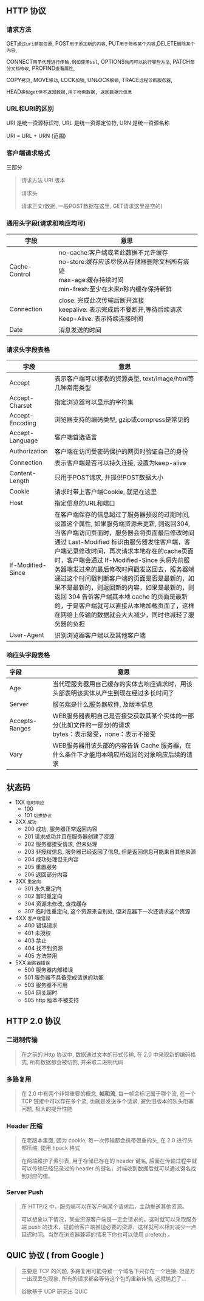 ## HTTP 协议

### 请求方法

GET`通过uri获取资源`, POST`用于添加新的内容`, PUT`用于修改某个内容`,DELETE`删除某个内容`, 

CONNECT`用于代理进行传输,例如使用ssl`, OPTIONS`询问可以执行哪些方法`, PATCH`部分文档修改`, PROFIND`查看属性`, 

COPY`拷贝`, MOVE`移动`, LOCK`加锁`, UNLOCK`解锁`, TRACE`远程诊断服务器`, 

HEAD`类似get但不返回数据,用于检索数据, 返回数据元信息`

### URL和URI的区别

URI 是统一资源标识符, URL 是统一资源定位符, URN 是统一资源名称

URI = URL + URN  (范围)

### 客户端请求格式

三部分

> 请求方法   URI   版本
>
> 请求头
>
> 请求正文(数据, 一般POST数据在这里, GET请求这里是空的)

### 通用头字段(请求和响应均可)

| 字段          | 意思                                                         |
| ------------- | ------------------------------------------------------------ |
| Cache-Control | no-cache:客户端或者此数据不允许缓存<br />no-store:缓存应该尽快从存储器删除文档所有痕迹<br />max-age:缓存持续时间<br />min-fresh:至少在未来n秒内缓存保持新鲜 |
| Connection    | close: 完成此次传输后断开连接<br />keepalive: 表示完成后不要断开,等待后续请求<br />Keep-Alive: 表示持续连接时间 |
| Date          | 消息发送的时间                                               |



### 请求头字段表格

| 字段              | 意思                                                         |
| ----------------- | ------------------------------------------------------------ |
| Accept            | 表示客户端可以接收的资源类型, text/image/html等几种常用类型  |
| Accept-Charset    | 指定浏览器可以显示的字符集                                   |
| Accept-Encoding   | 浏览器支持的编码类型, gzip或compress是常见的                 |
| Accept-Language   | 客户端首选语言                                               |
| Authorization     | 客户端在访问受密码保护的网页时验证自己的身份                 |
| Connection        | 表示客户端是否可以持久连接, 设置为keep-alive                 |
| Content-Length    | 只用于POST请求, 并提供POST数据大小                           |
| Cookie            | 请求时带上客户端Cookie, 就是在这里                           |
| Host              | 指定信息的URL和端口                                          |
| If-Modified-Since | 在客户端保存的信息超过了服务器预设的过期时间, 设置这个属性, 如果服务端资源未更新, 则返回304, 当客户端访问页面时，服务器会将页面最后修改时间通过 Last-Modified 标识由服务器发往客户端，客户端记录修改时间，再次请求本地存在的cache页面时，客户端会通过 If-Modified-Since 头将先前服务器端发过来的最后修改时间戳发送回去，服务器端通过这个时间戳判断客户端的页面是否是最新的，如果不是最新的，则返回新的内容，如果是最新的，则 返回 304 告诉客户端其本地 cache 的页面是最新的，于是客户端就可以直接从本地加载页面了，这样在网络上传输的数据就会大大减少，同时也减轻了服务器的负担 |
| User-Agent        | 识别浏览器客户端以及其他客户端                               |

### 响应头字段表格

| 字段           | 意思                                                         |
| :------------- | ------------------------------------------------------------ |
| Age            | 当代理服务器用自己缓存的实体去响应请求时，用该头部表明该实体从产生到现在经过多长时间了 |
| Server         | 服务端是什么服务器软件, 及版本信息                           |
| Accepts-Ranges | WEB服务器表明自己是否接受获取其某个实体的一部分(比如文件的一部分)的请求<br />bytes：表示接受，none：表示不接受 |
| Vary           | WEB服务器用该头部的内容告诉 Cache 服务器，在什么条件下才能用本响应所返回的对象响应后续的请求 |



## 状态码

- 1XX `临时响应`
  - 100
  - 101 `切换协议`
- 2XX `成功`
  - 200 成功, 服务器正常返回内容
  - 201 请求成功并且在服务器创建了资源
  - 202 服务器接受请求, 但未处理
  - 203 非授权信息, 服务器已经返回了信息, 但是返回信息可能来自其他来源
  - 204 成功处理但无内容
  - 205 重置服务
  - 206 返回部分内容
- 3XX `重定向`
  - 301 永久重定向
  - 302 暂时重定向
  - 304 资源未修改, 查找缓存
  - 307 临时性重定向, 这个资源来自别处, 但浏览器下一次还请求这个资源
- 4XX `客户端错误`
  - 400 错误请求
  - 401 未授权
  - 403 禁止
  - 404 找不到资源
  - 405 方法禁用
- 5XX `服务器错误`
  - 500 服务器内部错误
  - 501 服务器不具备完成请求的功能
  - 503 服务器不可用
  - 504 网关超时
  - 505 http 版本不被支持



## HTTP 2.0 协议

### 二进制传输

> 在之前的 Http 协议中, 数据通过文本的形式传输, 在 2.0 中采取新的编码格式, 所有数据都会被切割, 并采取二进制代码

### 多路复用

> 在 2.0 中有两个非常重要的概念, **帧和流**, 每一帧会标记属于哪个流, 在一个 TCP 链接中可以存在多个流, 也就是发送多个请求, 避免旧版本的队头阻塞问题, 极大的提升性能

### Header 压缩

> 在老版本里面, 因为 cookie, 每一次传输都会携带很重的头, 在 2.0 进行头部压缩, 使用 hpack 格式
>
> 在两端维护了索引表, 用于存储已存在的 header 键名, 后面在传输过程中就可以传输已经记录过的 header 的键名，对端收到数据后就可以通过键名找到对应的值。

### Server Push

> 在 HTTP/2 中，服务端可以在客户端某个请求后，主动推送其他资源。
>
> 可以想象以下情况，某些资源客户端是一定会请求的，这时就可以采取服务端 push 的技术，提前给客户端推送必要的资源，这样就可以相对减少一点延迟时间。当然在浏览器兼容的情况下你也可以使用 prefetch 。



## QUIC 协议 ( from Google )

> 主要是 TCP 的问题, 多路复用可能导致一个域名下只存在一个连接, 但是万一出现丢包现象, 所有的请求都会等待这个包的重新传输, 这就尴尬了...
>
> 谷歌基于 UDP 研究出 QUIC





